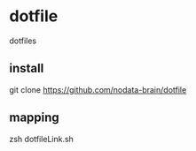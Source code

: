 # dotfile
dotfiles

## install
git clone https://github.com/nodata-brain/dotfile

## mapping
zsh dotfileLink.sh
